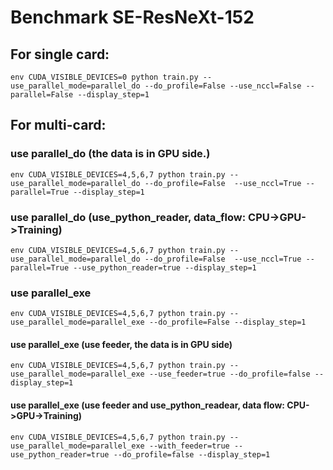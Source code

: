 # Benchmark SE-ResNeXt-152

## For single card:
```
env CUDA_VISIBLE_DEVICES=0 python train.py --use_parallel_mode=parallel_do --do_profile=False --use_nccl=False --parallel=False --display_step=1
```

## For multi-card:
### use parallel_do (the data is in GPU side.)
```
env CUDA_VISIBLE_DEVICES=4,5,6,7 python train.py --use_parallel_mode=parallel_do --do_profile=False  --use_nccl=True --parallel=True --display_step=1
```
### use parallel_do (use_python_reader, data_flow: CPU->GPU->Training)
```
env CUDA_VISIBLE_DEVICES=4,5,6,7 python train.py --use_parallel_mode=parallel_do --do_profile=False  --use_nccl=True --parallel=True --use_python_reader=true --display_step=1
```

###  use parallel_exe
```
env CUDA_VISIBLE_DEVICES=4,5,6,7 python train.py --use_parallel_mode=parallel_exe --do_profile=False --display_step=1
```
#### use parallel_exe (use feeder, the data is in GPU side) 
```
env CUDA_VISIBLE_DEVICES=4,5,6,7 python train.py --use_parallel_mode=parallel_exe --use_feeder=true --do_profile=false --display_step=1
```
#### use parallel_exe (use feeder and use_python_readear, data flow: CPU->GPU->Training)  
```
env CUDA_VISIBLE_DEVICES=4,5,6,7 python train.py --use_parallel_mode=parallel_exe --with_feeder=true --use_python_reader=true --do_profile=false --display_step=1
```
